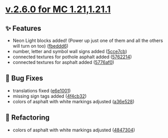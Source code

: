 # [v.2.6.0 for MC 1.21,1.21.1](https://github.com/XxRexRaptorxX/CityCraft/compare/v.2.6.0-dev1...v.2.6.0-dev14)

## ✨ Features

- Neon Light blocks added! (Power up just one of them and all the others will turn on too) ([fbeddd6](https://github.com/XxRexRaptorxX/CityCraft/commit/fbeddd6ca016d4cba7af615b24efa41da54a0bd6))
- number, letter and symbol wall signs added ([5cce7cb](https://github.com/XxRexRaptorxX/CityCraft/commit/5cce7cb32b57dab743363aca9ad6baf503d5f5d6))
- connected textures for pothole asphalt added ([5762214](https://github.com/XxRexRaptorxX/CityCraft/commit/5762214bdaf7cf599b2a7595a3d1131b3e2f842d))
- connected textures for asphalt added ([5776af0](https://github.com/XxRexRaptorxX/CityCraft/commit/5776af0f29f1bc3ba7266b443aca0a839530cd90))

## 🔧 Bug Fixes

- translations fixed ([e6e1001](https://github.com/XxRexRaptorxX/CityCraft/commit/e6e100143348117309d0588f9ded28bad77ee501))
- missing sign tags added ([4f4cb32](https://github.com/XxRexRaptorxX/CityCraft/commit/4f4cb329c9728d08f30f3be8a17a3065591c776c))
- colors of asphalt with white markings adjusted ([a36e528](https://github.com/XxRexRaptorxX/CityCraft/commit/a36e528876273295594ef3d0e924eb3a78f75821))

## 🔨 Refactoring

- colors of asphalt with white markings adjusted ([4847304](https://github.com/XxRexRaptorxX/CityCraft/commit/48473041f911c78815c787cb858501481e72c3f1))

